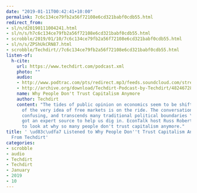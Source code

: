 ```yaml
---
date: "2019-01-11T00:42:41+10:00"
permalink: 7c6c134ce79fb2a56f72108e6cd321babf0cdb55.html
redirect_from:
- sl/n/d20190111004241.html
- sl/n/s/h7c6c134ce79fb2a56f72108e6cd321babf0cdb55.html
- scrobble/2019/01/10/7c6c134ce79fb2a56f72108e6cd321babf0cdb55.html
- sl/n/s/ZPShUkCRN87.html
- scrobble/Techdirt//7c6c134ce79fb2a56f72108e6cd321babf0cdb55.html
listen-of:
  h-cite:
    url: https://www.techdirt.com/podcast.xml
    photo: ""
    audio:
    - http://www.podtrac.com/pts/redirect.mp3/feeds.soundcloud.com/stream/482467281-techdirt-why-people-dont-trust-capitalism-anymore.mp3
    - http://archive.org/download/Techdirt-Podcast-by-Techdirt/482467281-techdirt-why-people-dont-trust-capitalism-anymore.mp3
    name: Why People Don't Trust Capitalism Anymore
    author: Techdirt
    content: "The tides of public opinion on economics seem to be shifting, and criticism
      of the very idea of free markets is on the ride. The conversation is messy,
      confusing, and transcends many traditional political boundaries \u2014 so we've
      got an expert source to help us dig in. EconTalk host Russ Roberts joins us
      to look at why so many people don't trust capitalism anymore."
title: ' \ud83c\udfa7 Listened to Why People Don''t Trust Capitalism Anymore by Techdirt
  From Techdirt'
categories:
- scrobble
- audio
- Techdirt
- Techdirt
- January
- 2019
- 10
---
```

